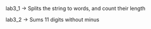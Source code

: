 lab3_1 -> Splits the string to words, and count their length<br>

lab3_2 -> Sums 11 digits without minus<br>
